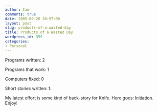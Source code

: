```yaml
---
author: Ian
comments: true
date: 2005-09-20 20:57:00
layout: post
slug: products-of-a-wasted-day
title: Products of a Wasted Day
wordpress_id: 359
categories:
- Personal
---
```


Programs written: 2  

Programs that work: 1  

Computers fixed: 0  

Short stories written: 1.  

My latest effort is some kind of back-story for Knife.  Here goes: <a href="http://www.marmablue.co.uk/index.php?title=Initiation">Initiation</a>.  Enjoy!  


